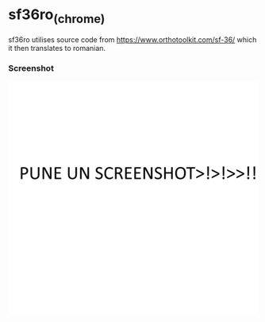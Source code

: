 # sf36ro<sub>(chrome)</sub>
sf36ro utilises source code from https://www.orthotoolkit.com/sf-36/ which it then translates to romanian.

### Screenshot
![/img/screenshot.png not loaded correctly](/img/screenshot.png)

<!-- <div style="position:fixed; z-index:1000; top:0px; width:100%; text-align:center; background:linear-gradient(180deg, #608ed3, transparent);">Traducere produsă și implementată de DANIEL BARBU (West Network) pentru Diaverum România, 2020</div> -->
